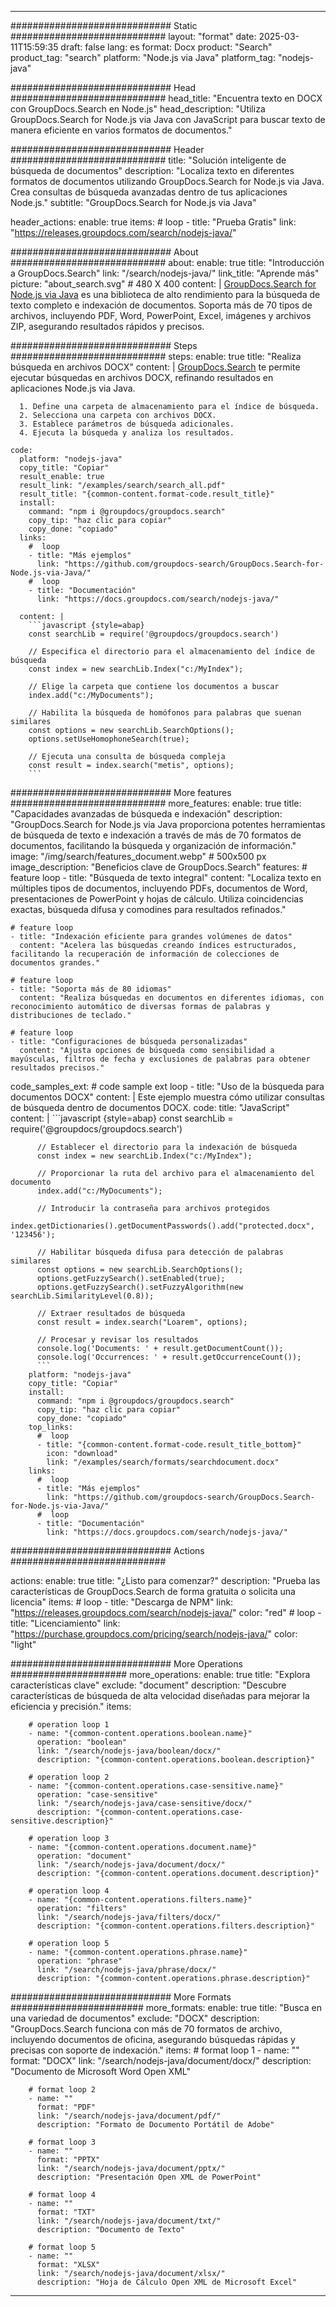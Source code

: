 
---
############################# Static ############################
layout: "format"
date:  2025-03-11T15:59:35
draft: false
lang: es
format: Docx
product: "Search"
product_tag: "search"
platform: "Node.js via Java"
platform_tag: "nodejs-java"

############################# Head ############################
head_title: "Encuentra texto en DOCX con GroupDocs.Search en Node.js"
head_description: "Utiliza GroupDocs.Search for Node.js via Java con JavaScript para buscar texto de manera eficiente en varios formatos de documentos."

############################# Header ############################
title: "Solución inteligente de búsqueda de documentos" 
description: "Localiza texto en diferentes formatos de documentos utilizando GroupDocs.Search for Node.js via Java. Crea consultas de búsqueda avanzadas dentro de tus aplicaciones Node.js."
subtitle: "GroupDocs.Search for Node.js via Java" 

header_actions:
  enable: true
  items:
    #  loop
    - title: "Prueba Gratis"
      link: "https://releases.groupdocs.com/search/nodejs-java/"
      
############################# About ############################
about:
    enable: true
    title: "Introducción a GroupDocs.Search"
    link: "/search/nodejs-java/"
    link_title: "Aprende más"
    picture: "about_search.svg" # 480 X 400
    content: |
       [GroupDocs.Search for Node.js via Java](/search/nodejs-java/) es una biblioteca de alto rendimiento para la búsqueda de texto completo e indexación de documentos. Soporta más de 70 tipos de archivos, incluyendo PDF, Word, PowerPoint, Excel, imágenes y archivos ZIP, asegurando resultados rápidos y precisos.

############################# Steps ############################
steps:
    enable: true
    title: "Realiza búsqueda en archivos DOCX"
    content: |
      [GroupDocs.Search](/search/nodejs-java/) te permite ejecutar búsquedas en archivos DOCX, refinando resultados en aplicaciones Node.js via Java.
      
      1. Define una carpeta de almacenamiento para el índice de búsqueda.
      2. Selecciona una carpeta con archivos DOCX.
      3. Establece parámetros de búsqueda adicionales.
      4. Ejecuta la búsqueda y analiza los resultados.
   
    code:
      platform: "nodejs-java"
      copy_title: "Copiar"
      result_enable: true
      result_link: "/examples/search/search_all.pdf"
      result_title: "{common-content.format-code.result_title}"
      install:
        command: "npm i @groupdocs/groupdocs.search"
        copy_tip: "haz clic para copiar"
        copy_done: "copiado"
      links:
        #  loop
        - title: "Más ejemplos"
          link: "https://github.com/groupdocs-search/GroupDocs.Search-for-Node.js-via-Java/"
        #  loop
        - title: "Documentación"
          link: "https://docs.groupdocs.com/search/nodejs-java/"
          
      content: |
        ```javascript {style=abap}
        const searchLib = require('@groupdocs/groupdocs.search')

        // Especifica el directorio para el almacenamiento del índice de búsqueda
        const index = new searchLib.Index("c:/MyIndex");

        // Elige la carpeta que contiene los documentos a buscar
        index.add("c:/MyDocuments");

        // Habilita la búsqueda de homófonos para palabras que suenan similares
        const options = new searchLib.SearchOptions();
        options.setUseHomophoneSearch(true);

        // Ejecuta una consulta de búsqueda compleja
        const result = index.search("metis", options);
        ```            

############################# More features ############################
more_features:
  enable: true
  title: "Capacidades avanzadas de búsqueda e indexación"
  description: "GroupDocs.Search for Node.js via Java proporciona potentes herramientas de búsqueda de texto e indexación a través de más de 70 formatos de documentos, facilitando la búsqueda y organización de información."
  image: "/img/search/features_document.webp" # 500x500 px
  image_description: "Beneficios clave de GroupDocs.Search"
  features:
    # feature loop
    - title: "Búsqueda de texto integral"
      content: "Localiza texto en múltiples tipos de documentos, incluyendo PDFs, documentos de Word, presentaciones de PowerPoint y hojas de cálculo. Utiliza coincidencias exactas, búsqueda difusa y comodines para resultados refinados."

    # feature loop
    - title: "Indexación eficiente para grandes volúmenes de datos"
      content: "Acelera las búsquedas creando índices estructurados, facilitando la recuperación de información de colecciones de documentos grandes."

    # feature loop
    - title: "Soporta más de 80 idiomas"
      content: "Realiza búsquedas en documentos en diferentes idiomas, con reconocimiento automático de diversas formas de palabras y distribuciones de teclado."

    # feature loop
    - title: "Configuraciones de búsqueda personalizadas"
      content: "Ajusta opciones de búsqueda como sensibilidad a mayúsculas, filtros de fecha y exclusiones de palabras para obtener resultados precisos."
      
  code_samples_ext:
    # code sample ext loop
    - title: "Uso de la búsqueda para documentos DOCX"
      content: |
        Este ejemplo muestra cómo utilizar consultas de búsqueda dentro de documentos DOCX.
      code:
        title: "JavaScript"
        content: |
          ```javascript {style=abap}
          const searchLib = require('@groupdocs/groupdocs.search')
          
          // Establecer el directorio para la indexación de búsqueda
          const index = new searchLib.Index("c:/MyIndex");
              
          // Proporcionar la ruta del archivo para el almacenamiento del documento
          index.add("c:/MyDocuments");

          // Introducir la contraseña para archivos protegidos
          index.getDictionaries().getDocumentPasswords().add("protected.docx", '123456');

          // Habilitar búsqueda difusa para detección de palabras similares
          const options = new searchLib.SearchOptions();
          options.getFuzzySearch().setEnabled(true);
          options.getFuzzySearch().setFuzzyAlgorithm(new searchLib.SimilarityLevel(0.8));

          // Extraer resultados de búsqueda
          const result = index.search("Loarem", options);
          
          // Procesar y revisar los resultados
          console.log('Documents: ' + result.getDocumentCount());
          console.log('Occurrences: ' + result.getOccurrenceCount());
          ```
        platform: "nodejs-java"
        copy_title: "Copiar"
        install:
          command: "npm i @groupdocs/groupdocs.search"
          copy_tip: "haz clic para copiar"
          copy_done: "copiado"
        top_links:
          #  loop
          - title: "{common-content.format-code.result_title_bottom}"
            icon: "download"
            link: "/examples/search/formats/searchdocument.docx"
        links:
          #  loop
          - title: "Más ejemplos"
            link: "https://github.com/groupdocs-search/GroupDocs.Search-for-Node.js-via-Java/"
          #  loop
          - title: "Documentación"
            link: "https://docs.groupdocs.com/search/nodejs-java/"
            

            


############################# Actions ############################

actions:
  enable: true
  title: "¿Listo para comenzar?"
  description: "Prueba las características de GroupDocs.Search de forma gratuita o solicita una licencia"
  items:
    #  loop
    - title: "Descarga de NPM"
      link: "https://releases.groupdocs.com/search/nodejs-java/"
      color: "red"
        #  loop
    - title: "Licenciamiento"
      link: "https://purchase.groupdocs.com/pricing/search/nodejs-java/"
      color: "light"


############################# More Operations #####################
more_operations:
    enable: true
    title: "Explora características clave"
    exclude: "document"
    description: "Descubre características de búsqueda de alta velocidad diseñadas para mejorar la eficiencia y precisión."
    items: 
          
        # operation loop 1
        - name: "{common-content.operations.boolean.name}"
          operation: "boolean"
          link: "/search/nodejs-java/boolean/docx/"
          description: "{common-content.operations.boolean.description}"

        # operation loop 2
        - name: "{common-content.operations.case-sensitive.name}"
          operation: "case-sensitive"
          link: "/search/nodejs-java/case-sensitive/docx/"
          description: "{common-content.operations.case-sensitive.description}"

        # operation loop 3
        - name: "{common-content.operations.document.name}"
          operation: "document"
          link: "/search/nodejs-java/document/docx/"
          description: "{common-content.operations.document.description}"

        # operation loop 4
        - name: "{common-content.operations.filters.name}"
          operation: "filters"
          link: "/search/nodejs-java/filters/docx/"
          description: "{common-content.operations.filters.description}"

        # operation loop 5
        - name: "{common-content.operations.phrase.name}"
          operation: "phrase"
          link: "/search/nodejs-java/phrase/docx/"
          description: "{common-content.operations.phrase.description}"
          
        
          
############################# More Formats ########################
more_formats:
    enable: true
    title: "Busca en una variedad de documentos"
    exclude: "DOCX"
    description: "GroupDocs.Search funciona con más de 70 formatos de archivo, incluyendo documentos de oficina, asegurando búsquedas rápidas y precisas con soporte de indexación."
    items: 
        # format loop 1
        - name: ""
          format: "DOCX"
          link: "/search/nodejs-java/document/docx/"
          description: "Documento de Microsoft Word Open XML"
          
        # format loop 2
        - name: ""
          format: "PDF"
          link: "/search/nodejs-java/document/pdf/"
          description: "Formato de Documento Portátil de Adobe"
          
        # format loop 3
        - name: ""
          format: "PPTX"
          link: "/search/nodejs-java/document/pptx/"
          description: "Presentación Open XML de PowerPoint"

        # format loop 4
        - name: ""
          format: "TXT"
          link: "/search/nodejs-java/document/txt/"
          description: "Documento de Texto"
          
        # format loop 5
        - name: ""
          format: "XLSX"
          link: "/search/nodejs-java/document/xlsx/"
          description: "Hoja de Cálculo Open XML de Microsoft Excel"
  

---